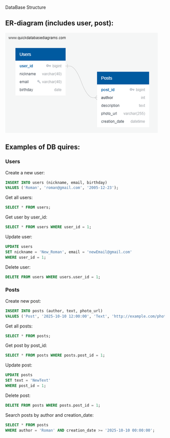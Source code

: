 DataBase Structure
## ER-diagram (includes user, post):

![ER-diagram](ER-diagram.png)

## Examples of DB quires:
###  Users

Create a new user:
```sql 
INSERT INTO users (nickname, email, birthday)
VALUES ('Roman', 'roman@gmail.com', '2005-12-23');
```
Get all users:
```sql 
SELECT * FROM users;
```
Get user by user_id:
```sql 
SELECT * FROM users WHERE user_id = 1;
```

Update user:
```sql 
UPDATE users
SET nickname = 'New_Roman', email = 'newEmail@gmail.com'
WHERE user_id = 1;
```
Delete user:
```sql 
DELETE FROM users WHERE users.user_id = 1;
```  

###  Posts
Create new post:
```sql 
INSERT INTO posts (author, text, photo_url)
VALUES ('Post', '2025-10-10 12:00:00', 'Text', 'http://example.com/photo.jpg');

```
Get all posts:
```sql 
SELECT * FROM posts;
```
Get post by post_id:
```sql 
SELECT * FROM posts WHERE posts.post_id = 1;
```
Update post:
```sql 
UPDATE posts
SET text = 'NewText'
WHERE post_id = 1;
```
Delete post:
```sql 
DELETE FROM posts WHERE posts.post_id = 1;
```
Search posts by author and creation_date:
```sql 
SELECT * FROM posts
WHERE author = 'Roman' AND creation_date >= '2025-10-10 00:00:00';
```